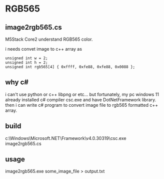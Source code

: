 # RGB565

## image2rgb565.cs

M5Stack Core2 understand RGB565 color.

i needs convet image to c++ array as

```
unsigned int w = 2;
unsigned int h = 2;
unsigned int rgb565[4] { 0xffff, 0xfe88, 0xfe88, 0x0088 };
```

## why c#

i can't use python or c++ libpng or etc...
but fortunately, my pc windows 11 already installed c# compiler csc.exe and have DotNetFramework library.
then i can write c# program to convert image file to rgb565 formatted c++ array.

## build
 
c:\Windows\Microsoft.NET\Framework\v4.0.30319\csc.exe  image2rgb565.cs

## usage
 
   image2rgb565.exe  some_image_file  >  output.txt

